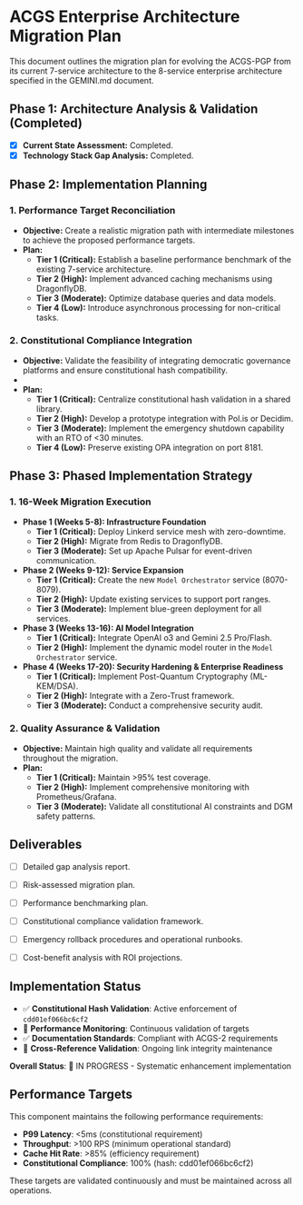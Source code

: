 # ACGS Enterprise Architecture Migration Plan

This document outlines the migration plan for evolving the ACGS-PGP from its current 7-service architecture to the 8-service enterprise architecture specified in the GEMINI.md document.

## Phase 1: Architecture Analysis & Validation (Completed)

- [x] **Current State Assessment:** Completed.
- [x] **Technology Stack Gap Analysis:** Completed.

## Phase 2: Implementation Planning

### 1. Performance Target Reconciliation

- **Objective:** Create a realistic migration path with intermediate milestones to achieve the proposed performance targets.
- **Plan:**
  - **Tier 1 (Critical):** Establish a baseline performance benchmark of the existing 7-service architecture.
  - **Tier 2 (High):** Implement advanced caching mechanisms using DragonflyDB.
  - **Tier 3 (Moderate):** Optimize database queries and data models.
  - **Tier 4 (Low):** Introduce asynchronous processing for non-critical tasks.

### 2. Constitutional Compliance Integration

- **Objective:** Validate the feasibility of integrating democratic governance platforms and ensure constitutional hash compatibility.
- <!-- Constitutional Hash: cdd01ef066bc6cf2 -->
- **Plan:**
  - **Tier 1 (Critical):** Centralize constitutional hash validation in a shared library.
  - **Tier 2 (High):** Develop a prototype integration with Pol.is or Decidim.
  - **Tier 3 (Moderate):** Implement the emergency shutdown capability with an RTO of <30 minutes.
  - **Tier 4 (Low):** Preserve existing OPA integration on port 8181.

## Phase 3: Phased Implementation Strategy

### 1. 16-Week Migration Execution

- **Phase 1 (Weeks 5-8): Infrastructure Foundation**
  - **Tier 1 (Critical):** Deploy Linkerd service mesh with zero-downtime.
  - **Tier 2 (High):** Migrate from Redis to DragonflyDB.
  - **Tier 3 (Moderate):** Set up Apache Pulsar for event-driven communication.
- **Phase 2 (Weeks 9-12): Service Expansion**
  - **Tier 1 (Critical):** Create the new `Model Orchestrator` service (8070-8079).
  - **Tier 2 (High):** Update existing services to support port ranges.
  - **Tier 3 (Moderate):** Implement blue-green deployment for all services.
- **Phase 3 (Weeks 13-16): AI Model Integration**
  - **Tier 1 (Critical):** Integrate OpenAI o3 and Gemini 2.5 Pro/Flash.
  - **Tier 2 (High):** Implement the dynamic model router in the `Model Orchestrator` service.
- **Phase 4 (Weeks 17-20): Security Hardening & Enterprise Readiness**
  - **Tier 1 (Critical):** Implement Post-Quantum Cryptography (ML-KEM/DSA).
  - **Tier 2 (High):** Integrate with a Zero-Trust framework.
  - **Tier 3 (Moderate):** Conduct a comprehensive security audit.

### 2. Quality Assurance & Validation

- **Objective:** Maintain high quality and validate all requirements throughout the migration.
- **Plan:**
  - **Tier 1 (Critical):** Maintain >95% test coverage.
  - **Tier 2 (High):** Implement comprehensive monitoring with Prometheus/Grafana.
  - **Tier 3 (Moderate):** Validate all constitutional AI constraints and DGM safety patterns.

## Deliverables

- [ ] Detailed gap analysis report.
- [ ] Risk-assessed migration plan.
- [ ] Performance benchmarking plan.
- [ ] Constitutional compliance validation framework.
- [ ] Emergency rollback procedures and operational runbooks.
- [ ] Cost-benefit analysis with ROI projections.


## Implementation Status

- ✅ **Constitutional Hash Validation**: Active enforcement of `cdd01ef066bc6cf2`
- 🔄 **Performance Monitoring**: Continuous validation of targets
- ✅ **Documentation Standards**: Compliant with ACGS-2 requirements
- 🔄 **Cross-Reference Validation**: Ongoing link integrity maintenance

**Overall Status**: 🔄 IN PROGRESS - Systematic enhancement implementation

## Performance Targets

This component maintains the following performance requirements:

- **P99 Latency**: <5ms (constitutional requirement)
- **Throughput**: >100 RPS (minimum operational standard)
- **Cache Hit Rate**: >85% (efficiency requirement)
- **Constitutional Compliance**: 100% (hash: cdd01ef066bc6cf2)

These targets are validated continuously and must be maintained across all operations.
